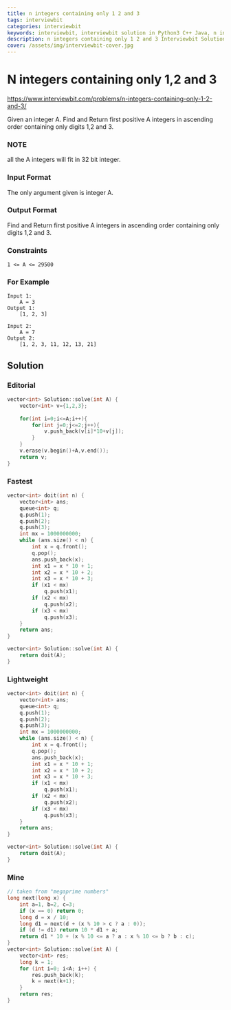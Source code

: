 ```yaml
---
title: n integers containing only 1 2 and 3
tags: interviewbit
categories: interviewbit
keywords: interviewbit, interviewbit solution in Python3 C++ Java, n integers containing only 1 2 and 3 solution
description: n integers containing only 1 2 and 3 Interviewbit Solution Explained
cover: /assets/img/interviewbit-cover.jpg
---
```


# N integers containing only 1,2 and 3

https://www.interviewbit.com/problems/n-integers-containing-only-1-2-and-3/

Given an integer A. Find and Return first positive A integers in ascending order containing only digits 1,2 and 3.

### NOTE

all the A integers will fit in 32 bit integer.

### Input Format

The only argument given is integer A.
### Output Format

Find and Return first positive A integers in ascending order containing only digits 1,2 and 3.
### Constraints
```
1 <= A <= 29500
```
### For Example

```
Input 1:
    A = 3
Output 1:
    [1, 2, 3]

Input 2:
    A = 7
Output 2:
    [1, 2, 3, 11, 12, 13, 21]
```
## Solution
### Editorial
```cpp
vector<int> Solution::solve(int A) {
    vector<int> v={1,2,3};
    
    for(int i=0;i<=A;i++){
        for(int j=0;j<=2;j++){
            v.push_back(v[i]*10+v[j]);
        }
    }
    v.erase(v.begin()+A,v.end());
    return v;
}
```
### Fastest
```cpp
vector<int> doit(int n) {
    vector<int> ans;
    queue<int> q;
    q.push(1);
    q.push(2);
    q.push(3);
    int mx = 1000000000;
    while (ans.size() < n) {
        int x = q.front();
        q.pop();
        ans.push_back(x);
        int x1 = x * 10 + 1;
        int x2 = x * 10 + 2;
        int x3 = x * 10 + 3;
        if (x1 < mx)
            q.push(x1);
        if (x2 < mx)
            q.push(x2);
        if (x3 < mx)
            q.push(x3);
    }
    return ans;
}

vector<int> Solution::solve(int A) {
    return doit(A);
}

```

### Lightweight
```cpp
vector<int> doit(int n) {
    vector<int> ans;
    queue<int> q;
    q.push(1);
    q.push(2);
    q.push(3);
    int mx = 1000000000;
    while (ans.size() < n) {
        int x = q.front();
        q.pop();
        ans.push_back(x);
        int x1 = x * 10 + 1;
        int x2 = x * 10 + 2;
        int x3 = x * 10 + 3;
        if (x1 < mx)
            q.push(x1);
        if (x2 < mx)
            q.push(x2);
        if (x3 < mx)
            q.push(x3);
    }
    return ans;
}

vector<int> Solution::solve(int A) {
    return doit(A);
}

```

### Mine
```cpp
// taken from "megaprime numbers"
long next(long x) {
    int a=1, b=2, c=3;
    if (x == 0) return 0;
    long d = x / 10;
    long d1 = next(d + (x % 10 > c ? a : 0));
    if (d != d1) return 10 * d1 + a;
    return d1 * 10 + (x % 10 <= a ? a : x % 10 <= b ? b : c);
}
vector<int> Solution::solve(int A) {
    vector<int> res;
    long k = 1;
    for (int i=0; i<A; i++) {
        res.push_back(k);
        k = next(k+1);
    }
    return res;
}
```

